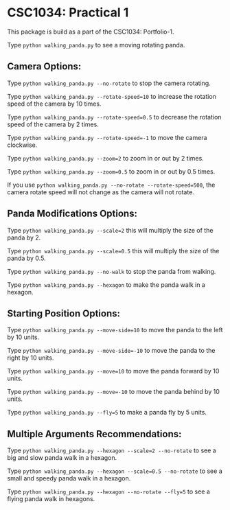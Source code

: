 CSC1034: Practical 1
============

This package is build as a part of the CSC1034: Portfolio-1. 

Type `python walking_panda.py` to see a moving rotating panda.

Camera Options:
------------

Type `python walking_panda.py --no-rotate` to stop the camera rotating.

Type `python walking_panda.py --rotate-speed=10` to increase the rotation speed of the camera by 10 times.

Type `python walking_panda.py --rotate-speed=0.5` to decrease the rotation speed of the camera by 2 times.

Type `python walking_panda.py --rotate-speed=-1` to move the camera clockwise.

Type `python walking_panda.py --zoom=2` to zoom in or out by 2 times.

Type `python walking_panda.py --zoom=0.5` to zoom in or out by 0.5 times.

If you use `python walking_panda.py --no-rotate --rotate-speed=500`, the camera rotate speed will not change
as the camera will not rotate.

Panda Modifications Options:
------------

Type `python walking_panda.py --scale=2` this will multiply the size of the panda by 2.

Type `python walking_panda.py --scale=0.5` this will multiply the size of the panda by 0.5.

Type `python walking_panda.py --no-walk` to stop the panda from walking.

Type `python walking_panda.py --hexagon` to make the panda walk in a hexagon. 

Starting Position Options:
------------

Type `python walking_panda.py --move-side=10` to move the panda to the left by 10 units.

Type `python walking_panda.py --move-side=-10` to move the panda to the right by 10 units.

Type `python walking_panda.py --move=10` to move the panda forward by 10 units.

Type `python walking_panda.py --move=-10` to move the panda behind by 10 units.

Type `python walking_panda.py --fly=5` to make a panda fly by 5 units.

Multiple Arguments Recommendations:
------------

Type `python walking_panda.py --hexagon --scale=2 --no-rotate` to see a big and slow panda walk in a hexagon.

Type `python walking_panda.py --hexagon --scale=0.5 --no-rotate` to see a small and speedy panda walk in a hexagon.

Type `python walking_panda.py --hexagon --no-rotate --fly=5` to see a flying panda walk in hexagons.

